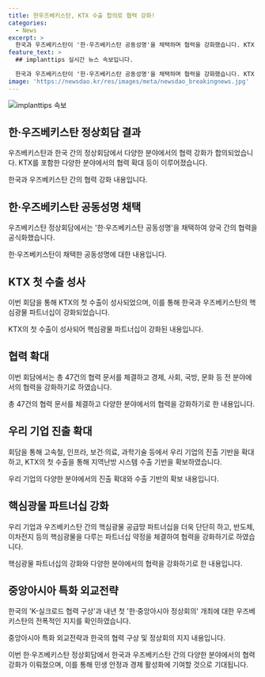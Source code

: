 ```yaml
---
title: 한우즈베키스탄, KTX 수출 합의로 협력 강화!
categories:
  - News
excerpt: >
  한국과 우즈베키스탄이 '한·우즈베키스탄 공동성명'을 채택하며 협력을 강화했습니다. KTX 첫 수출이 성사되고, 핵심광물 파트너십을 강화하는 등 다양한 협력 분야를 확대했습니다. 총 47건의 협력 문서를 체결하고, 다양한 분야에서의 협력을 모색하며 경제 활성화와 민생 안전을 향상시키는 노력을 기울일 계획입니다. 또한, 지역난방 현대화 협력 약정과 핵심광물 파트너십 강화 등을 통해 우호적인 관계를 전개할 예정입니다.
feature_text: >
  ## implanttips 실시간 뉴스 속보입니다.

  한국과 우즈베키스탄이 '한·우즈베키스탄 공동성명'을 채택하며 협력을 강화했습니다. KTX 첫 수출이 성사되고, 핵심광물 파트너십을 강화하는 등 다양한 협력 분야를 확대했습니다. 총 47건의 협력 문서를 체결하고, 다양한 분야에서의 협력을 모색하며 경제 활성화와 민생 안전을 향상시키는 노력을 기울일 계획입니다. 또한, 지역난방 현대화 협력 약정과 핵심광물 파트너십 강화 등을 통해 우호적인 관계를 전개할 예정입니다.
image: 'https://newsdao.kr/res/images/meta/newsdao_breakingnews.jpg'
---
```


<p><img src="https://newsdao.kr/res/images/meta/newsdao_breakingnews.jpg" alt="implanttips 속보" /></p>

<h2 data-ke-size="size26">한·우즈베키스탄 정상회담 결과</h2>

<p>우즈베키스탄과 한국 간의 정상회담에서 다양한 분야에서의 협력 강화가 합의되었습니다. KTX를 포함한 다양한 분야에서의 협력 확대 등이 이루어졌습니다.</p>

<p data-ke-size="size16">한국과 우즈베키스탄 간의 협력 강화 내용입니다.</p>

<h2 data-ke-size="size24">한·우즈베키스탄 공동성명 채택</h2>

<p>우즈베키스탄 정상회담에서는 '한·우즈베키스탄 공동성명'을 채택하여 양국 간의 협력을 공식화했습니다.</p>

<p data-ke-size="size16">한·우즈베키스탄이 채택한 공동성명에 대한 내용입니다.</p>

<h2 data-ke-size="size24">KTX 첫 수출 성사</h2>

<p>이번 회담을 통해 KTX의 첫 수출이 성사되었으며, 이를 통해 한국과 우즈베키스탄의 핵심광물 파트너십이 강화되었습니다.</p>

<p data-ke-size="size16">KTX의 첫 수출이 성사되어 핵심광물 파트너십이 강화된 내용입니다.</p>

<h2 data-ke-size="size24">협력 확대</h2>

<p>이번 회담에서는 총 47건의 협력 문서를 체결하고 경제, 사회, 국방, 문화 등 전 분야에서의 협력을 강화하기로 하였습니다. </p>

<p data-ke-size="size16">총 47건의 협력 문서를 체결하고 다양한 분야에서의 협력을 강화하기로 한 내용입니다.</p>

<h2 data-ke-size="size24">우리 기업 진출 확대</h2>

<p>회담을 통해 고속철, 인프라, 보건·의료, 과학기술 등에서 우리 기업의 진출 기반을 확대하고, KTX의 첫 수출을 통해 지역난방 시스템 수출 기반을 확보하였습니다.</p>

<p data-ke-size="size16">우리 기업의 다양한 분야에서의 진출 확대와 수출 기반의 확보 내용입니다.</p>

<h2 data-ke-size="size24">핵심광물 파트너십 강화</h2>

<p>우리 기업과 우즈베키스탄 간의 핵심광물 공급망 파트너십을 더욱 단단히 하고, 반도체, 이차전지 등의 핵심광물을 다루는 파트너십 약정을 체결하여 협력을 강화하기로 하였습니다.</p>

<p data-ke-size="size16">핵심광물 파트너십의 강화와 다양한 분야에서의 협력을 강화하기로 한 내용입니다.</p>

<h2 data-ke-size="size24">중앙아시아 특화 외교전략</h2>

<p>한국의 'K-실크로드 협력 구상'과 내년 첫 '한·중앙아시아 정상회의' 개최에 대한 우즈베키스탄의 전폭적인 지지를 확인하였습니다.</p>

<p data-ke-size="size16">중앙아시아 특화 외교전략과 한국의 협력 구상 및 정상회의 지지 내용입니다.</p>

<p>이번 한·우즈베키스탄 정상회담에서 한국과 우즈베키스탄 간의 다양한 분야에서의 협력 강화가 이뤄졌으며, 이를 통해 민생 안정과 경제 활성화에 기여할 것으로 기대됩니다.</p>

